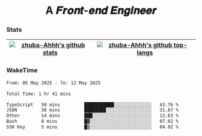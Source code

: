 <h1 align="center">A 𝑭𝒓𝒐𝒏𝒕-𝒆𝒏𝒅 𝑬𝒏𝒈𝒊𝒏𝒆𝒆𝒓</h1>

### Stats

| <a href="https://github.com/zhuba-Ahhh"><img align="center" src="https://github-readme-stats.vercel.app/api?username=zhuba-Ahhh&hide_title=true&hide_border=true&show_icons=trueline_height=21&text_color=000&icon_color=000&bg_color=0,ea6161,ffc64d,fffc4d,52fa5a&theme=graywhite" alt="zhuba-Ahhh's github stats" /> </a> | <a href="https://github.com/zhuba-Ahhh"><img align="center" src="https://github-readme-stats.vercel.app/api/top-langs/?username=zhuba-Ahhh&hide_title=true&hide_border=true&layout=compact&hide_border=true&show_icons=trueline_height=40&text_color=000&icon_color=000&bg_color=0,ea6161,ffc64d,fffc4d,52fa5a&theme=graywhite&langs_count=6" alt="zhuba-Ahhh's github top-langs"/> </a> |
| ------------- | ------------- |

### WakeTime

<!--START_SECTION:waka-->

```txt
From: 05 May 2025 - To: 12 May 2025

Total Time: 1 hr 41 mins

TypeScript   50 mins         ███████████░░░░░░░░░░░░░░   43.76 %
JSON         36 mins         ████████░░░░░░░░░░░░░░░░░   31.67 %
Other        14 mins         ███░░░░░░░░░░░░░░░░░░░░░░   12.63 %
Bash         8 mins          █▓░░░░░░░░░░░░░░░░░░░░░░░   07.02 %
SSH Key      5 mins          █▒░░░░░░░░░░░░░░░░░░░░░░░   04.92 %
```

<!--END_SECTION:waka-->
